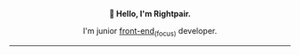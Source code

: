 <p align="center">
  <b> 👋 Hello, I'm Rightpair.</b>
</p>

<p align="center">
  I'm junior <ins>front-end</ins><sub>(focus)</sub> developer.
</p>

<hr />

